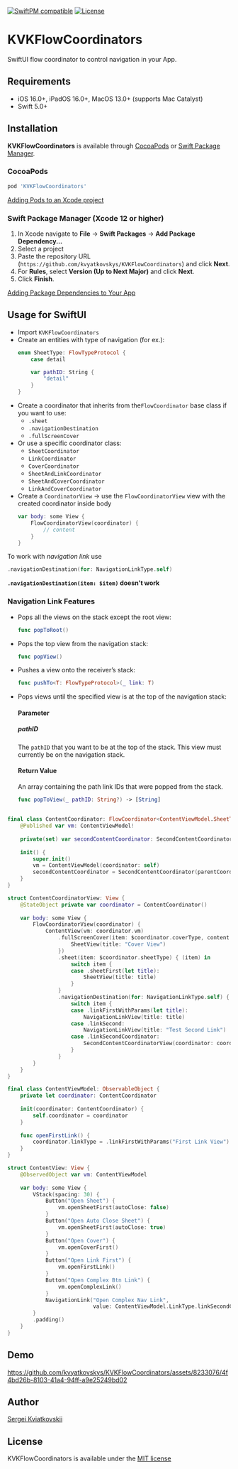[![SwiftPM compatible](https://img.shields.io/badge/SwiftPM-compatible-orange.svg)](https://swiftpackageindex.com/kvyatkovskys/KVKFlowCoordinators)
[![License](https://img.shields.io/cocoapods/l/KVKCalendar.svg?style=flat)](https://cocoapods.org/pods/KVKFlowCoordinators)

# KVKFlowCoordinators
SwiftUI flow coordinator to control navigation in your App.

## Requirements

- iOS 16.0+, iPadOS 16.0+, MacOS 13.0+ (supports Mac Catalyst)
- Swift 5.0+

## Installation

**KVKFlowCoordinators** is available through [CocoaPods](https://cocoapods.org) or [Swift Package Manager](https://swift.org/package-manager/).

### CocoaPods
~~~bash
pod 'KVKFlowCoordinators'
~~~

[Adding Pods to an Xcode project](https://guides.cocoapods.org/using/using-cocoapods.html)

### Swift Package Manager (Xcode 12 or higher)

1. In Xcode navigate to **File** → **Swift Packages** → **Add Package Dependency...**
2. Select a project
3. Paste the repository URL (`https://github.com/kvyatkovskys/KVKFlowCoordinators`) and click **Next**.
4. For **Rules**, select **Version (Up to Next Major)** and click **Next**.
5. Click **Finish**.

[Adding Package Dependencies to Your App](https://developer.apple.com/documentation/swift_packages/adding_package_dependencies_to_your_app)

## Usage for SwiftUI
- Import `KVKFlowCoordinators`
- Create an entities with type of navigation (for ex.):
  ```swift
  enum SheetType: FlowTypeProtocol {
      case detail

      var pathID: String {
          "detail"
      }
  }
  ```
- Create a coordinator that inherits from the`FlowCoordinator` base class if you want to use:
  - `.sheet`
  - `.navigationDestination`
  - `.fullScreenCover`
- Or use a specific coordinator class:
  - `SheetCoordinator`
  - `LinkCoordinator`
  - `CoverCoordinator`
  - `SheetAndLinkCoordinator`
  - `SheetAndCoverCoordinator`
  - `LinkAndCoverCoordinator`
- Create a `CoordinatorView` -> use the `FlowCoordinatorView` view with the created coordinator inside body
  ```swift
  var body: some View {
      FlowCoordinatorView(coordinator) {
          // content
      }
  }
  ```

To work with _navigation link_ use 
```swift
.navigationDestination(for: NavigationLinkType.self)
```
**`.navigationDestination(item: $item)` doesn't work**

### Navigation Link Features
- Pops all the views on the stack except the root view:
  ```swift
  func popToRoot()
  ```
- Pops the top view from the navigation stack:
  ```swift
  func popView()
  ```
- Pushes a view onto the receiver’s stack:
  ```swift
  func pushTo<T: FlowTypeProtocol>(_ link: T)
  ```
- Pops views until the specified view is at the top of the navigation stack:
  #### Parameter
  ##### pathID
  The `pathID` that you want to be at the top of the stack. This view must currently be on the navigation stack.
  #### Return Value
  An array containing the path link IDs that were popped from the stack.
  
  ```swift
  func popToView(_ pathID: String?) -> [String]
  ```

##
```swift
final class ContentCoordinator: FlowCoordinator<ContentViewModel.SheetType, ContentViewModel.LinkType, ContentViewModel.CoverType> {
    @Published var vm: ContentViewModel!
    
    private(set) var secondContentCoordinator: SecondContentCoordinator!
    
    init() {
        super.init()
        vm = ContentViewModel(coordinator: self)
        secondContentCoordinator = SecondContentCoordinator(parentCoordinator: self, title: "Second Coordinator")
    }
}

struct ContentCoordinatorView: View {
    @StateObject private var coordinator = ContentCoordinator()
    
    var body: some View {
        FlowCoordinatorView(coordinator) {
            ContentView(vm: coordinator.vm)
                .fullScreenCover(item: $coordinator.coverType, content: { (item) in
                    SheetView(title: "Cover View")
                })
                .sheet(item: $coordinator.sheetType) { (item) in
                    switch item {
                    case .sheetFirst(let title):
                        SheetView(title: title)
                    }
                }
                .navigationDestination(for: NavigationLinkType.self) { (item) in
                    switch item {
                    case .linkFirstWithParams(let title):
                        NavigationLinkView(title: title)
                    case .linkSecond:
                        NavigationLinkView(title: "Test Second Link")
                    case .linkSecondCoordinator:
                        SecondContentCoordinatorView(coordinator: coordinator.secondContentCoordinator)
                    }
                }
        }
    }
}

final class ContentViewModel: ObservableObject {    
    private let coordinator: ContentCoordinator
    
    init(coordinator: ContentCoordinator) {
        self.coordinator = coordinator
    }
    
    func openFirstLink() {
        coordinator.linkType = .linkFirstWithParams("First Link View")
    }
}

struct ContentView: View {
    @ObservedObject var vm: ContentViewModel
    
    var body: some View {
        VStack(spacing: 30) {
            Button("Open Sheet") {
                vm.openSheetFirst(autoClose: false)
            }
            Button("Open Auto Close Sheet") {
                vm.openSheetFirst(autoClose: true)
            }
            Button("Open Cover") {
                vm.openCoverFirst()
            }
            Button("Open Link First") {
                vm.openFirstLink()
            }
            Button("Open Complex Btn Link") {
                vm.openComplexLink()
            }
            NavigationLink("Open Complex Nav Link",
                           value: ContentViewModel.LinkType.linkSecondCoordinator)
        }
        .padding()
    }
}
```

## Demo
https://github.com/kvyatkovskys/KVKFlowCoordinators/assets/8233076/4f4bd26b-8103-41a4-94ff-a9e25249bd02

## Author

[Sergei Kviatkovskii](https://github.com/kvyatkovskys)

## License

KVKFlowCoordinators is available under the [MIT license](https://github.com/kvyatkovskys/KVKFlowCoordinators/blob/master/LICENSE.md)
